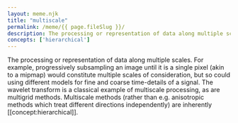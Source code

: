 ```yaml
---
layout: meme.njk
title: "multiscale"
permalink: /meme/{{ page.fileSlug }}/
description: The processing or representation of data along multiple scales
concepts: ['hierarchical']
---
```

	
The processing or representation of data along multiple scales. For example, progressively subsampling an image until it is a single pixel (akin to a mipmap) would constitute multiple scales of consideration, but so could using different models for fine and coarse time-details of a signal. The wavelet transform is a classical example of multiscale processing, as are multigrid methods. Multiscale methods (rather than e.g. anisotropic methods which treat different directions independently) are inherently [[concept:hierarchical]].
